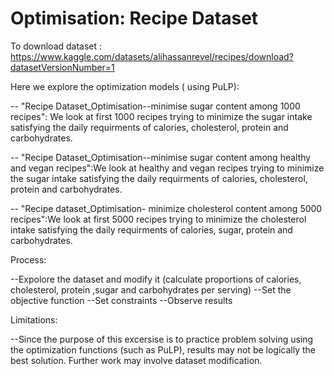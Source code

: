 # Optimisation: Recipe Dataset

To download dataset : https://www.kaggle.com/datasets/alihassanrevel/recipes/download?datasetVersionNumber=1


 Here we explore the optimization models ( using PuLP):
 
 -- "Recipe Dataset_Optimisation--minimise sugar content among 1000 recipes": We look at first 1000 recipes trying to minimize the sugar intake
 satisfying the daily requirments of calories, cholesterol, protein and carbohydrates. 
 
 -- "Recipe Dataset_Optimisation--minimise sugar content among healthy and vegan recipes":We look at healthy and vegan recipes trying to minimize the sugar intake satisfying the daily requirments of calories, cholesterol, protein and carbohydrates. 
 
 -- "Recipe dataset_Optimisation- minimize cholesterol content among 5000 recipes":We look at first 5000 recipes trying to minimize the cholesterol intake satisfying the daily requirments of calories, sugar, protein and carbohydrates. 
 
 
 Process: 
 
 --Expolore the dataset and modify it (calculate proportions of calories, cholesterol, protein ,sugar and carbohydrates per serving) 
 --Set the objective function
 --Set constraints
 --Observe results 
 
 Limitations: 
 
 --Since the purpose of this excersise is to practice problem solving using the optimization functions (such as PuLP), results may not be logically the best solution. Further work may involve dataset modification. 
